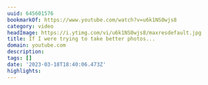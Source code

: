 ```yaml
---
uuid: 645601576
bookmarkOf: https://www.youtube.com/watch?v=u6k1NS0wjs8
category: video
headImage: https://i.ytimg.com/vi/u6k1NS0wjs8/maxresdefault.jpg
title: If I were trying to take better photos...
domain: youtube.com
description:
tags: []
date: '2023-03-18T18:40:06.473Z'
highlights:
---
```



